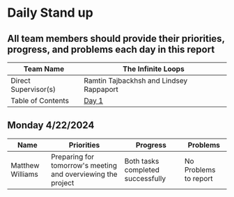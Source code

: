 # Daily Stand up
## All team members should provide their priorities, progress, and problems each day in this report 
| Team Name | The Infinite Loops |
| ----------- | ----------- |
| Direct Supervisor(s) | Ramtin Tajbackhsh and Lindsey Rappaport |
| Table of Contents | [Day 1](https://github.com/matt0923/GitHubPagesProject/blob/main/index.md#Monday-4/22/2024) |

## Monday 4/22/2024
| Name | Priorities | Progress | Problems |
| ----------- | ----------- | ----------- | ----------- |
| Matthew Williams | Preparing for tomorrow's meeting and overviewing the project | Both tasks completed successfully | No Problems to report | 
